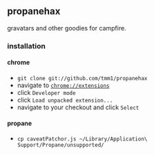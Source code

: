## propanehax

gravatars and other goodies for campfire.

### installation

#### chrome

* `git clone git://github.com/tmm1/propanehax`
* navigate to [`chrome://extensions`](chrome://extensions/)
* click `Developer mode`
* click `Load unpacked extension...`
* navigate to your checkout and click `Select`

#### propane

* `cp caveatPatchor.js ~/Library/Application\ Support/Propane/unsupported/`

